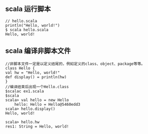 ## scala 运行脚本
    // hello.scala
    println("Hello, world!")
    $ scala hello.scala
    Hello, world!

##  scala 编译非脚本文件
    //非脚本文件一定是以定义结尾的，例如定义的class、object、package等等。
    class Hello {
    val hw = "Hello, world!"
    def display() = println(hw)
    }
    //编译结束后出现一个Hello.class
    $scalac ex1.scala
    $scala
    scala> val hello = new Hello
        hello: Hello = Hello@5460edd3
    scala> hello.display()
    Hello, world!

    scala> hello.hw
    res1: String = Hello, world!